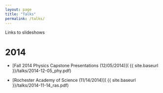 ```yaml
---
layout: page
title: "Talks"
permalink: /talks/
---
```


Links to slideshows

# 2014

- [Fall 2014 Physics Capstone Presentations (12/05/2014)](
    {{ site.baseurl }}/talks/2014-12-05_phy.pdf)

- [Rochester Academy of Science (11/14/2014)](
    {{ site.baseurl }}/talks/2014-11-14_ras.pdf)

